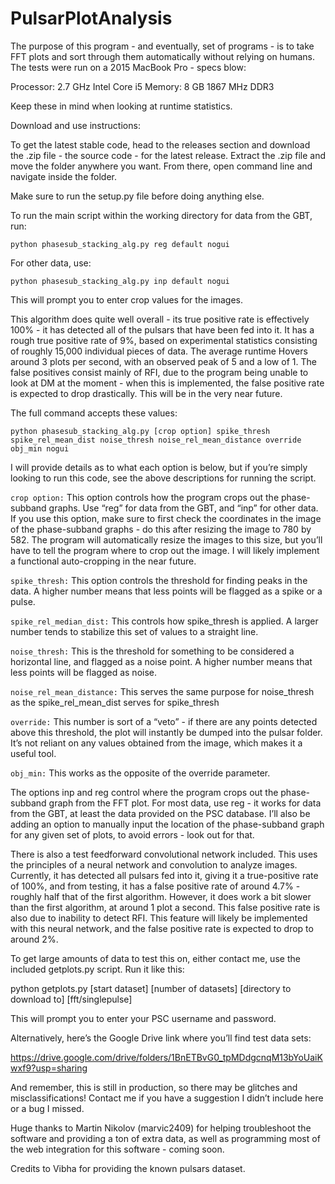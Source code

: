 # PulsarPlotAnalysis

The purpose of this program - and eventually, set of programs - is to take FFT plots and sort through them automatically
without relying on humans. The tests were run on a 2015 MacBook Pro - specs blow:

Processor: 2.7 GHz Intel Core i5
Memory: 8 GB 1867 MHz DDR3 

Keep these in mind when looking at runtime statistics.

Download and use instructions:

To get the latest stable code, head to the releases section and download the .zip file - the source code - for the latest
release. Extract the .zip file and move the folder anywhere you want. From there, open command line and navigate inside the folder.

Make sure to run the setup.py file before doing anything else.

To run the main script within the working directory for data from the GBT, run:

```python phasesub_stacking_alg.py reg default nogui```

For other data, use:

```python phasesub_stacking_alg.py inp default nogui```

This will prompt you to enter crop values for the images.

This algorithm does quite well overall - its true positive rate is effectively 100% - it has detected all of the pulsars that have been fed into it.
It has a rough true positive rate of 9%, based on experimental statistics consisting of roughly 15,000 individual pieces of data. The average runtime
Hovers around 3 plots per second, with an observed peak of 5 and a low of 1. The false positives consist mainly of RFI, due to the program being unable
to look at DM at the moment - when this is implemented, the false positive rate is expected to drop drastically. This will be in the very near future.

The full command accepts these values:

```python phasesub_stacking_alg.py [crop option] spike_thresh spike_rel_mean_dist noise_thresh noise_rel_mean_distance override obj_min nogui```

I will provide details as to what each option is below, but if you’re simply looking to run this code, see the above descriptions for running
the script.

```crop option:```
This option controls how the program crops out the phase-subband graphs. Use “reg” for data from the GBT, and “inp” for other data. If you
use this option, make sure to first check the coordinates in the image of the phase-subband graphs - do this after resizing the image to
780 by 582. The program will automatically resize the images to this size, but you’ll have to tell the program where to crop out the image.
I will likely implement a functional auto-cropping in the near future.

```spike_thresh:```
This option controls the threshold for finding peaks in the data. A higher number means that less points will be flagged as 
a spike or a pulse.

```spike_rel_median_dist:```
This controls how spike_thresh is applied. A larger number tends to stabilize this set of values to a straight line.

```noise_thresh:```
This is the threshold for something to be considered a horizontal line, and flagged as a noise point. A higher number means that
less points will be flagged as noise.

```noise_rel_mean_distance:```
This serves the same purpose for noise_thresh as the spike_rel_mean_dist serves for spike_thresh

```override:```
This number is sort of a “veto” - if there are any points detected above this threshold, the plot will instantly be dumped into the
pulsar folder. It’s not reliant on any values obtained from the image, which makes it a useful tool.

```obj_min:```
This works as the opposite of the override parameter.

The options inp and reg control where the program crops out the phase-subband graph from the FFT plot. 
For most data, use reg - it works for data from the GBT, at least the data provided on the PSC database. I’ll also be adding an option to 
manually input the location of the phase-subband graph for any given set of plots, to avoid errors - look out for that.

There is also a test feedforward convolutional network included. This uses the principles of a neural network and convolution to analyze
images. Currently, it has detected all pulsars fed into it, giving it a true-positive rate of 100%, and from testing, it has a false positive
rate of around 4.7% - roughly half that of the first algorithm. However, it does work a bit slower than the first algorithm, at around 1 plot a 
second. This false positive rate is also due to inability to detect RFI. This feature will likely be implemented with this neural network, and the
false positive rate is expected to drop to around 2%.

To get large amounts of data to test this on, either contact me, use the included getplots.py script. Run it like this:

python getplots.py [start dataset] [number of datasets] [directory to download to] [fft/singlepulse]

This will prompt you to enter your PSC username and password.

Alternatively, here’s the Google Drive link where you’ll find test data sets:

https://drive.google.com/drive/folders/1BnETBvG0_tpMDdgcnqM13bYoUaiKwxf9?usp=sharing

And remember, this is still in production, so there may be glitches and misclassifications! Contact me if you have a suggestion
I didn’t include here or a bug I missed.

Huge thanks to Martin Nikolov (marvic2409) for helping troubleshoot the software and providing a ton of extra data, as well as programming most of the web integration for 
this software - coming soon.

Credits to Vibha for providing the known pulsars dataset.